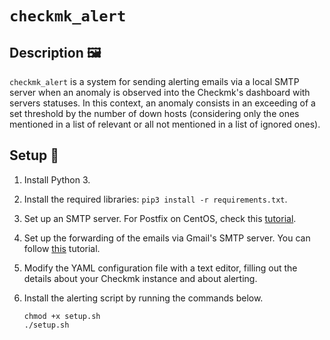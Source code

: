# `checkmk_alert`

## Description 🖼️

`checkmk_alert` is a system for sending alerting emails via a local SMTP server when an anomaly is observed into the Checkmk's dashboard with servers statuses. In this context, an anomaly consists in an exceeding of a set threshold by the number of down hosts (considering only the ones mentioned in a list of relevant or all not mentioned in a list of ignored ones).

## Setup 🔧

1. Install Python 3.
2. Install the required libraries: `pip3 install -r requirements.txt`.
3. Set up an SMTP server. For Postfix on CentOS, check this [tutorial](https://netcorecloud.com/tutorials/install-centos-postfix/).
4. Set up the forwarding of the emails via Gmail's SMTP server. You can follow [this](https://tonyteaches.tech/postfix-gmail-smtp-on-ubuntu/) tutorial.
5. Modify the YAML configuration file with a text editor, filling out the details about your Checkmk instance and about alerting.
6. Install the alerting script by running the commands below.

    ```
    chmod +x setup.sh
    ./setup.sh
    ```